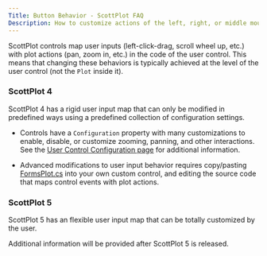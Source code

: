 ```yaml
---
Title: Button Behavior - ScottPlot FAQ
Description: How to customize actions of the left, right, or middle mouse buttons in interactive ScottPlot controls
---
```


ScottPlot controls map user inputs (left-click-drag, scroll wheel up, etc.) with plot actions (pan, zoom in, etc.) in the code of the user control. This means that changing these behaviors is typically achieved at the level of the user control (not the `Plot` inside it). 

### ScottPlot 4

ScottPlot 4 has a rigid user input map that can only be modified in predefined ways using a predefined collection of configuration settings.
  
  * Controls have a `Configuration` property with many customizations to enable, disable, or customize zooming, panning, and other interactions. See the [User Control Configuration page](../configuration/) for additional information.

  * Advanced modifications to user input behavior requires copy/pasting [FormsPlot.cs](https://github.com/ScottPlot/ScottPlot/blob/main/src/ScottPlot4/ScottPlot.WinForms/FormsPlot.cs) into your own custom control, and editing the source code that maps control events with plot actions.

### ScottPlot 5

ScottPlot 5 has an flexible user input map that can be totally customized by the user.

Additional information will be provided after ScottPlot 5 is released.